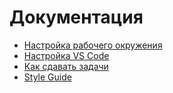 # Документация

- [Настройка рабочего окружения](setup.md)
- [Настройка VS Code](vscode.md)
- [Как сдавать задачи](ci.md)
- [Style Guide](style/examples.h)
